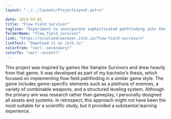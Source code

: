 ```yaml
---
layout: "../../layouts/ProjectLayout.astro"

date: 2024-03-01
title: "Flow Field Survivor"
tagline: "Experiment to incorporate sophisticated pathfinding into the Survivor-Like Genre"
folderName: "flow_field_survivor"
link: "https://nicolasbrueckner.itch.io/flow-field-survivors"
linkText: "Download it on itch.io"
colorFrom: "var(--secondary)"
colorTo: "var(--accent)"
---
```


This project was inspired by games like Vampire Survivors and drew heavily
from that genre. It was developed as part of my bachelor’s thesis, which
focused on implementing flow field pathfinding in a similar game style.
The game includes genre-specific elements such as a plethora of enemies, a
variety of combinable weapons, and a structured leveling system. Although
the primary aim was research rather than gameplay, I personally designed
all assets and systems. In retrospect, this approach might not have been
the most suitable for a scientific study, but it provided a substantial
learning experience.
